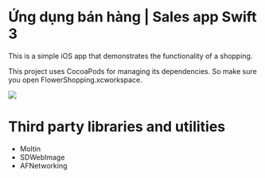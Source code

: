 # Ứng dụng bán hàng | Sales app Swift 3

This is a simple iOS app that demonstrates the functionality of a shopping.

This project uses CocoaPods for managing its dependencies. So make sure you open FlowerShopping.xcworkspace.

<img src="http://i.imgur.com/VSjO7Ci.gif"> 

# Third party libraries and utilities

- Moltin
- SDWebImage
- AFNetworking
